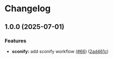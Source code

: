 # Changelog

## 1.0.0 (2025-07-01)


### Features

* **sconify:** add sconify workflow ([#66](https://github.com/iExecBlockchainComputing/github-actions-workflows/issues/66)) ([2ad461c](https://github.com/iExecBlockchainComputing/github-actions-workflows/commit/2ad461c476208a41534e279ff247a94d204941e9))
